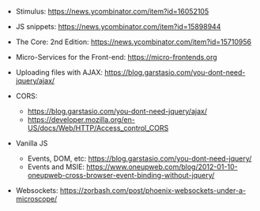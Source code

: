 
* Stimulus: https://news.ycombinator.com/item?id=16052105

* JS snippets: https://news.ycombinator.com/item?id=15898944
* The Core: 2nd Edition: https://news.ycombinator.com/item?id=15710956
* Micro-Services for the Front-end: https://micro-frontends.org

* Uploading files with AJAX: https://blog.garstasio.com/you-dont-need-jquery/ajax/

* CORS:
  * https://blog.garstasio.com/you-dont-need-jquery/ajax/
  * https://developer.mozilla.org/en-US/docs/Web/HTTP/Access_control_CORS

* Vanilla JS
  * Events, DOM, etc: https://blog.garstasio.com/you-dont-need-jquery/
  * Events and MSIE: https://www.oneupweb.com/blog/2012-01-10-oneupweb-cross-browser-event-binding-without-jquery/

* Websockets: https://zorbash.com/post/phoenix-websockets-under-a-microscope/

